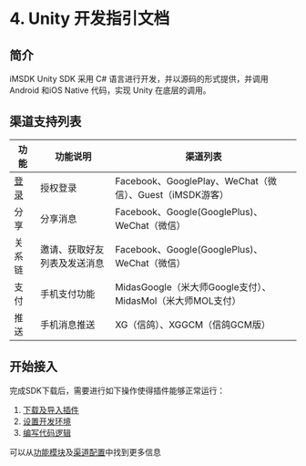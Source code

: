 # 4. Unity 开发指引文档


## 简介

iMSDK Unity SDK 采用 C# 语言进行开发，并以源码的形式提供，并调用 Android 和iOS Native 代码，实现 Unity 在底层的调用。

## 渠道支持列表

| 功能 | 功能说明 | 渠道列表 |
| -- | -- | -- | 
| [登录](Module/login.md) | 授权登录 | Facebook、GooglePlay、WeChat（微信）、Guest（iMSDK游客） |
| 分享 | 分享消息 | Facebook、Google(GooglePlus)、WeChat（微信） |
| 关系链 | 邀请、获取好友列表及发送消息 | Facebook、Google(GooglePlus)、WeChat（微信） |
| 支付 | 手机支付功能 | MidasGoogle（米大师Google支付）、MidasMol（米大师MOL支付） |
| 推送 | 手机消息推送 | XG（信鸽）、XGGCM（信鸽GCM版） |

## 开始接入

完成SDK下载后，需要进行如下操作使得插件能够正常运行：

1. [下载及导入插件](download.md)
2. [设置开发环境](setupenv.md)
3. [编写代码逻辑](quickstart.md)

可以从[功能模块](Module/README.md)及[渠道配置](Channel/README.md)中找到更多信息


 

